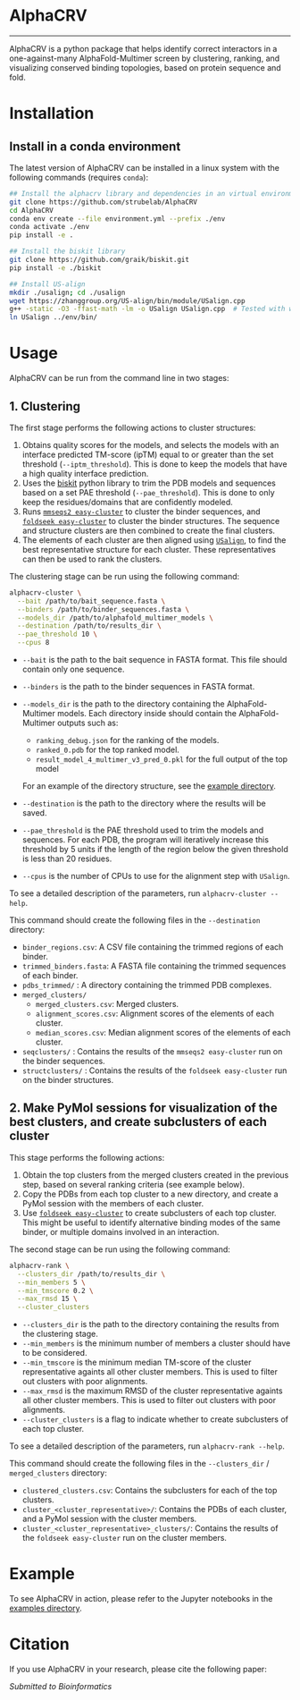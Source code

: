 # AlphaCRV
---

AlphaCRV is a python package that helps identify correct interactors in a one-against-many AlphaFold-Multimer screen by clustering, ranking, and visualizing conserved binding topologies, based on protein sequence and fold. 

# Installation

## Install in a conda environment

The latest version of AlphaCRV can be installed in a linux system with the following commands (requires `conda`):

```bash
## Install the alphacrv library and dependencies in an virtual environment
git clone https://github.com/strubelab/AlphaCRV
cd AlphaCRV
conda env create --file environment.yml --prefix ./env
conda activate ./env
pip install -e .

## Install the biskit library
git clone https://github.com/graik/biskit.git
pip install -e ./biskit

## Install US-align
mkdir ./usalign; cd ./usalign
wget https://zhanggroup.org/US-align/bin/module/USalign.cpp
g++ -static -O3 -ffast-math -lm -o USalign USalign.cpp  # Tested with with g++ 6.4.0
ln USalign ../env/bin/
```

# Usage

AlphaCRV can be run from the command line in two stages:

## 1. Clustering

The first stage performs the following actions to cluster structures:

1. Obtains quality scores for the models, and selects the models with an interface predicted TM-score (ipTM) equal to or greater than the set threshold (`--iptm_threshold`). This is done to keep the models that have a high quality interface prediction.
2. Uses the [biskit](https://github.com/graik/biskit) python library to trim the PDB models and sequences based on a set PAE threshold (`--pae_threshold`). This is done to only keep the residues/domains that are confidently modeled.
3. Runs [`mmseqs2 easy-cluster`](https://github.com/soedinglab/MMseqs2) to cluster the binder sequences, and [`foldseek easy-cluster`](https://github.com/steineggerlab/foldseek) to cluster the binder structures. The sequence and structure clusters are then combined to create the final clusters.
4. The elements of each cluster are then aligned using [`USalign`](https://zhanggroup.org/US-align/), to find the best representative structure for each cluster. These representatives can then be used to rank the clusters.

The clustering stage can be run using the following command:

```bash
alphacrv-cluster \
  --bait /path/to/bait_sequence.fasta \
  --binders /path/to/binder_sequences.fasta \
  --models_dir /path/to/alphafold_multimer_models \
  --destination /path/to/results_dir \
  --pae_threshold 10 \
  --cpus 8
```

- `--bait` is the path to the bait sequence in FASTA format. This file should contain only one sequence.
- `--binders` is the path to the binder sequences in FASTA format.
- `--models_dir` is the path to the directory containing the AlphaFold-Multimer models. Each directory inside should contain the AlphaFold-Multimer outputs such as:
    - `ranking_debug.json` for the ranking of the models.
    - `ranked_0.pdb` for the top ranked model.
    - `result_model_4_multimer_v3_pred_0.pkl` for the full output of the top model

    For an example of the directory structure, see the [example directory](example/).
- `--destination` is the path to the directory where the results will be saved.
- `--pae_threshold` is the PAE threshold used to trim the models and sequences. For each PDB, the program will iteratively increase this threshold by 5 units if the length of the region below the given threshold is less than 20 residues.
- `--cpus` is the number of CPUs to use for the alignment step with `USalign`.

To see a detailed description of the parameters, run `alphacrv-cluster --help`.

This command should create the following files in the `--destination` directory:

- `binder_regions.csv`: A CSV file containing the trimmed regions of each binder.
- `trimmed_binders.fasta`: A FASTA file containing the trimmed sequences of each binder.
- `pdbs_trimmed/` : A directory containing the trimmed PDB complexes.
- `merged_clusters/`
    - `merged_clusters.csv`: Merged clusters.
    - `alignment_scores.csv`: Alignment scores of the elements of each cluster.
    - `median_scores.csv`: Median alignment scores of the elements of each cluster.
- `seqclusters/` : Contains the results of the `mmseqs2 easy-cluster` run on the binder sequences.
- `structclusters/` : Contains the results of the `foldseek easy-cluster` run on the binder structures.


## 2. Make PyMol sessions for visualization of the best clusters, and create subclusters of each cluster

This stage performs the following actions:

1. Obtain the top clusters from the merged clusters created in the previous step, based on several ranking criteria (see example below).
2. Copy the PDBs from each top cluster to a new directory, and create a PyMol session with the members of each cluster.
3. Use [`foldseek easy-cluster`](https://github.com/steineggerlab/foldseek) to create subclusters of each top cluster. This might be useful to identify alternative binding modes of the same binder, or multiple domains involved in an interaction.

The second stage can be run using the following command:

```bash
alphacrv-rank \
  --clusters_dir /path/to/results_dir \
  --min_members 5 \
  --min_tmscore 0.2 \
  --max_rmsd 15 \
  --cluster_clusters
```

- `--clusters_dir` is the path to the directory containing the results from the clustering stage.
- `--min_members` is the minimum number of members a cluster should have to be considered.
- `--min_tmscore` is the minimum median TM-score of the cluster representative againts all other cluster members. This is used to filter out clusters with poor alignments.
- `--max_rmsd` is the maximum RMSD of the cluster representative againts all other cluster members. This is used to filter out clusters with poor alignments.
- `--cluster_clusters` is a flag to indicate whether to create subclusters of each top cluster.

To see a detailed description of the parameters, run `alphacrv-rank --help`.

This command should create the following files in the `--clusters_dir` / `merged_clusters` directory:

- `clustered_clusters.csv`: Contains the subclusters for each of the top clusters.
- `cluster_<cluster_representative>/`: Contains the PDBs of each cluster, and a PyMol session with the cluster members.
- `cluster_<cluster_representative>_clusters/`: Contains the results of the `foldseek easy-cluster` run on the cluster members.


# Example

To see AlphaCRV in action, please refer to the Jupyter notebooks in the [examples directory](./examples/).

# Citation

If you use AlphaCRV in your research, please cite the following paper:

*Submitted to Bioinformatics*
